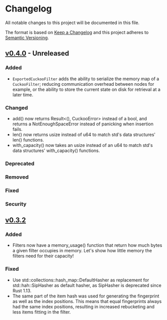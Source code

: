 # Changelog
All notable changes to this project will be documented in this file.

The format is based on [Keep a Changelog](http://keepachangelog.com/en/1.0.0/)
and this project adheres to [Semantic Versioning](http://semver.org/spec/v2.0.0.html).

## [v0.4.0] - Unreleased
### Added
- `ExportedCuckooFilter` adds the ability to serialize the memory map of a `CuckooFilter`; reducing communication overhead between nodes for example, or the ability to store the current state on disk for retrieval at a later time.
### Changed
- add() now returns Result<(), CuckooError> instead of a bool, and returns a NotEnoughSpaceError instead of panicking
  when insertion fails.
- len() now returns usize instead of u64 to match std's data structures' len() functions.
- with_capacity() now takes an usize instead of an u64 to match std's data structures' with_capacity() functions.
### Deprecated
### Removed
### Fixed
### Security

## [v0.3.2]
### Added
- Filters now have a memory_usage() function that return how much bytes a given filter occupies in memory.
  Let's show how little memory the filters need for their capacity!
### Fixed
- Use std::collections::hash_map::DefaultHasher as replacement for std::hah::SipHasher as default hasher, as
  SipHasher is deprecated since Rust 1.13.
- The same part of the item hash was used for generating the fingerprint as well as the index positions. This means that
  equal fingerprints always had the same index positions, resulting in increased rebucketing and less items fitting in
  the filter.

[v0.4.0]: https://github.com/seiflotfy/rust-cuckoofilter/compare/v0.3.2...HEAD
[v0.3.2]: https://github.com/seiflotfy/rust-cuckoofilter/compare/v0.3.1...v0.3.2
